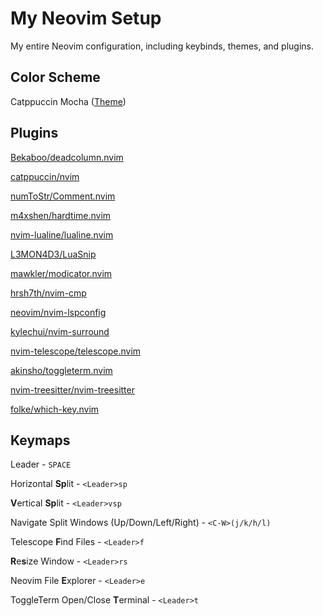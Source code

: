 # My Neovim Setup

My entire Neovim configuration, including keybinds, themes, and 
plugins.

## Color Scheme

Catppuccin Mocha ([Theme](https://github.com/catppuccin/nvim))

## Plugins

[Bekaboo/deadcolumn.nvim](https://github.com/Bekaboo/deadcolumn.nvim)

[catppuccin/nvim](https://github.com/catppuccin/nvim)

[numToStr/Comment.nvim](https://github.com/numToStr/Comment.nvim)

[m4xshen/hardtime.nvim](https://github.com/m4xshen/hardtime.nvim)

[nvim-lualine/lualine.nvim](https://github.com/nvim-lualine/lualine.nvim)

[L3MON4D3/LuaSnip](https://github.com/L3MON4D3/LuaSnip)

[mawkler/modicator.nvim](https://github.com/mawkler/modicator.nvim)

[hrsh7th/nvim-cmp](https://github.com/hrsh7th/nvim-cmp)

[neovim/nvim-lspconfig](https://github.com/neovim/nvim-lspconfig)

[kylechui/nvim-surround](https://github.com/kylechui/nvim-surround)

[nvim-telescope/telescope.nvim](https://github.com/nvim-telescope/telescope.nvim)

[akinsho/toggleterm.nvim](https://github.com/akinsho/toggleterm.nvim)

[nvim-treesitter/nvim-treesitter](https://github.com/nvim-treesitter/nvim-treesitter)

[folke/which-key.nvim](https://github.com/folke/which-key.nvim)

## Keymaps

Leader - `SPACE`

Horizontal **Sp**lit - `<Leader>sp`

**V**ertical **Sp**lit - `<Leader>vsp`

Navigate Split Windows (Up/Down/Left/Right) - `<C-W>(j/k/h/l)`

Telescope **F**ind Files - `<Leader>f`

**R**e**s**ize Window - `<Leader>rs`

Neovim File **E**xplorer - `<Leader>e`

ToggleTerm Open/Close **T**erminal - `<Leader>t`
